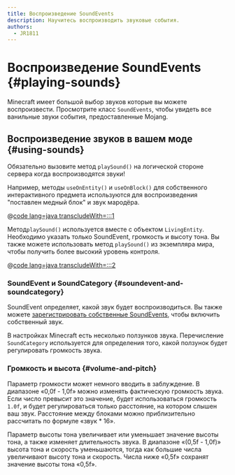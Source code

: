 ```yaml
---
title: Воспроизведение SoundEvents
description: Научитесь воспроизводить звуковые события.
authors:
  - JR1811
---
```


# Воспроизведение SoundEvents {#playing-sounds}

Minecraft имеет большой выбор звуков которые вы можете воспроизвести. Просмотрите класс `SoundEvents`, чтобы увидеть все ванильные звуки события, предоставленные Mojang.

## Воспроизведение звуков в вашем моде {#using-sounds}

Обязательно вызовите метод `playSound()` на логической стороне сервера когда воспроизводятся звуки!

Например, методы `useOnEntity()` и `useOnBlock()` для собственного интерактивного предмета используются для воспроизведения "поставлен медный блок" и звук мародёра.

@[code lang=java transcludeWith=:::1](@/reference/1.21/src/main/java/com/example/docs/item/custom/CustomSoundItem.java)

Метод`playSound()` используется вместе с объектом `LivingEntity`. Необходимо указать только SoundEvent, громкость и высоту тона. Вы также можете использовать метод `playSound()` из экземпляра мира, чтобы получить более высокий уровень контроля.

@[code lang=java transcludeWith=:::2](@/reference/1.21/src/main/java/com/example/docs/item/custom/CustomSoundItem.java)

### SoundEvent и SoundCategory {#soundevent-and-soundcategory}

SoundEvent определяет, какой звук будет воспроизводиться. Вы также можете [зарегистрировать собственные SoundEvents](./custom), чтобы включить собственный звук.

В настройках Minecraft есть несколько ползунков звука. Перечисление `SoundCategory` используется для определения того, какой ползунок будет регулировать громкость звука.

### Громкость и высота {#volume-and-pitch}

Параметр громкости может немного вводить в заблуждение. В диапазоне «0,0f - 1,0f» можно изменять фактическую громкость звука. Если число превысит это значение, будет использоваться громкость `1.0f`, и будет регулироваться только расстояние, на котором слышен ваш звук. Расстояние между блоками можно приблизительно рассчитать по формуле «звук \* 16».

Параметр высоты тона увеличивает или уменьшает значение высоты тона, а также изменяет длительность звука. В диапазоне «(0,5f - 1,0f)» высота тона и скорость уменьшаются, тогда как большие числа увеличивают высоту тона и скорость. Числа ниже «0,5f» сохранят значение высоты тона «0,5f».
